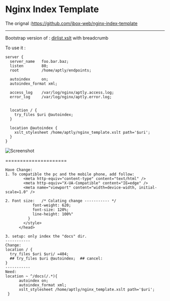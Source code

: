 # Nginx Index Template

The orignal :https://github.com/jbox-web/nginx-index-template

----------------- 

Bootstrap version of : [dirlist.xslt](https://gist.github.com/wilhelmy/5a59b8eea26974a468c9) with breadcrumb

To use it :

```nginx
server {
  server_name   foo.bar.baz;
  listen        80;
  root          /home/aptly/endpoints;

  autoindex     on;
  autoindex_format xml;

  access_log    /var/log/nginx/aptly.access.log;
  error_log     /var/log/nginx/aptly.error.log;


  location / {
    try_files $uri @autoindex;
  }

  location @autoindex {
    xslt_stylesheet /home/aptly/nginx_template.xslt path='$uri';
  }
}

```

![Screenshot](/images/screenshot.png?raw=true "Screenshot")


===================== 

	Have Change:
	1. To compatible the pc and the mobile phone, add follow:
			<meta http-equiv="content-type" content="text/html" />
			<meta http-equiv="X-UA-Compatible" content="IE=edge" />
			<meta name="viewport" content="width=device-width, initial-scale=1.0" />

	2. Font size:	/* Colating change ----------- */
				font-weight: 620;
				font-size: 120%;
				line-height: 100%"
			  }
			</style>
		  </head>

	3. setup: only index the "docs" dir.
	----------- 
	Change:
	location / {
	  try_files $uri $uri/ =404;
	  ## try_files $uri @autoindex;  ## cancel:
	}
	----------- 
	Need:
	location ~ ^/docs(/.*){
	      autoindex on;
	      autoindex_format xml;
	      xslt_stylesheet /home/aptly/nginx_template.xslt path='$uri';
	 }



